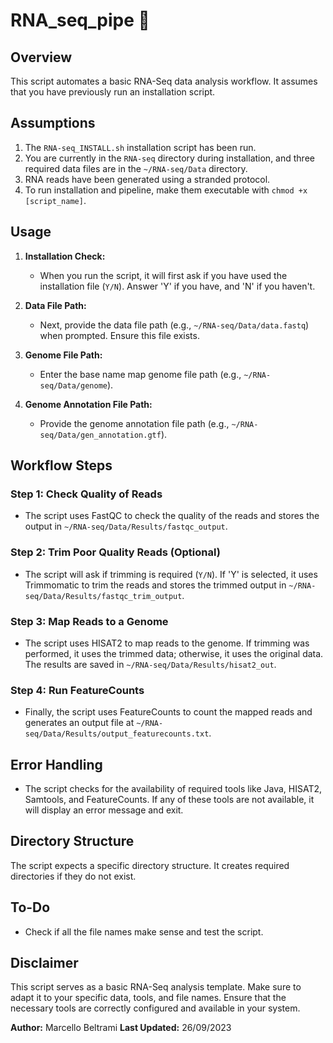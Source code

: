# RNA_seq_pipe 📌

## Overview

This script automates a basic RNA-Seq data analysis workflow. It assumes that you have previously run an installation script.

## Assumptions

1. The `RNA-seq_INSTALL.sh` installation script has been run.
2. You are currently in the `RNA-seq` directory during installation, and three required data files are in the `~/RNA-seq/Data` directory.
3. RNA reads have been generated using a stranded protocol.
4. To run installation and pipeline, make them executable with `chmod +x [script_name]`. 
 
## Usage

1. **Installation Check:**

   - When you run the script, it will first ask if you have used the installation file (`Y/N`). Answer 'Y' if you have, and 'N' if you haven't.

2. **Data File Path:**

   - Next, provide the data file path (e.g., `~/RNA-seq/Data/data.fastq`) when prompted. Ensure this file exists.

3. **Genome File Path:**

   - Enter the base name map genome file path (e.g., `~/RNA-seq/Data/genome`).

4. **Genome Annotation File Path:**

   - Provide the genome annotation file path (e.g., `~/RNA-seq/Data/gen_annotation.gtf`).

## Workflow Steps

### Step 1: Check Quality of Reads

- The script uses FastQC to check the quality of the reads and stores the output in `~/RNA-seq/Data/Results/fastqc_output`.

### Step 2: Trim Poor Quality Reads (Optional)

- The script will ask if trimming is required (`Y/N`). If 'Y' is selected, it uses Trimmomatic to trim the reads and stores the trimmed output in `~/RNA-seq/Data/Results/fastqc_trim_output`.

### Step 3: Map Reads to a Genome

- The script uses HISAT2 to map reads to the genome. If trimming was performed, it uses the trimmed data; otherwise, it uses the original data. The results are saved in `~/RNA-seq/Data/Results/hisat2_out`.

### Step 4: Run FeatureCounts

- Finally, the script uses FeatureCounts to count the mapped reads and generates an output file at `~/RNA-seq/Data/Results/output_featurecounts.txt`.

## Error Handling

- The script checks for the availability of required tools like Java, HISAT2, Samtools, and FeatureCounts. If any of these tools are not available, it will display an error message and exit.

## Directory Structure

The script expects a specific directory structure. It creates required directories if they do not exist.

## To-Do

- Check if all the file names make sense and test the script.

## Disclaimer

This script serves as a basic RNA-Seq analysis template. Make sure to adapt it to your specific data, tools, and file names. Ensure that the necessary tools are correctly configured and available in your system.

**Author:** Marcello Beltrami
**Last Updated:** 26/09/2023

